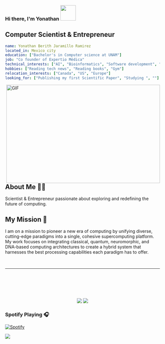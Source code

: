 ### Hi there, I'm Yonathan  <img src="https://media.giphy.com/media/hvRJCLFzcasrR4ia7z/giphy.gif"  height="50px" width="50px">


## Computer Scientist & Entrepreneur

```yaml
name: Yonathan Berith Jaramillo Ramirez
located_in: Mexico city
education: ["Bachelor's in Computer science at UNAM"]
job: "Co founder of Expertio Médica"
technical_interests: ["AI", "Bioinformatics", "Software development", "Cyber Security", "BCI's",  "Organoid Intelligence", "Data Science". "Quantum Computing", "Neuromorphic Computing", "5D optical data storag", "Neuroscience", "Lab Automation", "Genetic Engineering", "Synthetic Biology"]
hobbies: ["Reading tech news", "Reading books", "Gym"]
relocation_interests: ["Canada", "US", "Europe"]
looking_for: ["Publishing my first Scientific Paper", "Studying ", ""]
```

<img align="right" alt="GIF" src="https://github.com/abhisheknaiidu/abhisheknaiidu/blob/master/code.gif?raw=true" width="500" height="320" />

## About Me 👨‍🔬
Scientist & Entrepreneur passionate about exploring and redefining the future of computing.

## My Mission 🚀
I am on a mission to pioneer a new era of computing by unifying diverse, cutting-edge paradigms into a single, cohesive supercomputing platform. My work focuses on integrating classical, quantum, neuromorphic, and DNA-based computing architectures to create a hybrid system that harnesses the best processing capabilities each paradigm has to offer.


<br />


--- 


<br />
<br />
<br />
<br />

<p align="center">
  <img src ="https://github-readme-stats.vercel.app/api?username=TheTechSensei&show_icons=true&count_private=true&theme=darcula&hide_border=true&hide=issues,contribs&bg_color=00000000">
  <img src ="https://github-readme-streak-stats.herokuapp.com?user=TheTechSensei&theme=darcula&hide_border=true&background=FFFFFF00">
</p>

### Spotify Playing 🎧

[![Spotify](https://spotify-yony6041.vercel.app/api/spotify)](https://open.spotify.com/user/6bdf0b5ff3f34f73bd4f1a9ccdd6d7ea)

<img align="center" src="https://user-images.githubusercontent.com/48784001/130169241-21e51597-9693-47ff-a304-de1812851cd7.gif"></img>


[linkedin]: https://www.linkedin.com/in/yonathan-jaramillo-a506181a7/
